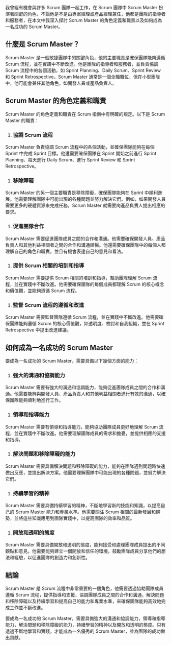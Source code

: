 我曾經有機會與許多 Scrum 團隊一起工作，在 Scrum 團隊中 Scrum Master 扮演著關鍵的角色，不論他是不是由專案經理或產品經理兼任，他都是團隊的指導者和服務者，在本文中我深入探討 Scrum Master 的角色定義和職責以及如何成為一名成功的 Scrum Master。

## 什麼是 Scrum Master？

Scrum Master 是一個敏捷團隊中的關鍵角色，他的主要職責是確保團隊能夠遵循 Scrum 流程，並在實踐中不斷改進。他是團隊的指導者和服務者，並負責協調 Scrum 流程中的各個活動，如 Sprint Planning、Daily Scrum、Sprint Review 和 Sprint Retrospective。Scrum Master 通常是一個全職職位，但在小型團隊中，他可能會兼任其他角色，如開發人員或產品負責人。

## Scrum Master 的角色定義和職責

Scrum Master 的角色定義和職責在 Scrum 指南中有明確的規定。以下是 Scrum Master 的職責：

1.  ### 協調 Scrum 流程

Scrum Master 負責協調 Scrum 流程中的各個活動，並確保團隊能夠在每個 Sprint 中完成 Sprint 目標。他還需要確保團隊在 Sprint 開始之前進行 Sprint Planning、每天進行 Daily Scrum、進行 Sprint Review 和 Sprint Retrospective。

1.  ### 移除障礙

Scrum Master 的另一個主要職責是移除障礙，確保團隊能夠在 Sprint 中順利進展。他需要理解團隊中可能出現的各種問題並努力解決它們。例如，如果開發人員需要更多的硬體資源來完成任務，Scrum Master 就需要向產品負責人提出相應的要求。

1.  ### 促進團隊合作

Scrum Master 需要促進團隊成員之間的合作和溝通。他需要確保開發人員、產品負責人和其他利益相關者之間的合作和溝通順暢。他還需要確保團隊中的每個人都理解自己的角色和職責，並且有機會表達自己的意見和看法。

1.  ### 提供 Scrum 相關的培訓和指導

Scrum Master 需要提供 Scrum 相關的培訓和指導，幫助團隊理解 Scrum 流程，並在實踐中不斷改進。他需要確保團隊的每個成員都理解 Scrum 的核心概念和價值觀，並能夠遵循 Scrum 流程。

1.  ### 監督 Scrum 流程的遵循和改進

Scrum Master 需要監督團隊遵循 Scrum 流程，並在實踐中不斷改進。他需要確保團隊能夠遵循 Scrum 的核心價值觀，如透明度、檢討和自我組織，並在 Sprint Retrospective 中提出改進建議。

## 如何成為一名成功的 Scrum Master

要成為一名成功的 Scrum Master，需要具備以下幾個方面的能力：

1.  ### 強大的溝通和協調能力

Scrum Master 需要有強大的溝通和協調能力，能夠促進團隊成員之間的合作和溝通。他需要能夠與開發人員、產品負責人和其他利益相關者進行有效的溝通，以確保團隊能夠順利地進行工作。

1.  ### 領導和指導能力

Scrum Master 需要有領導和指導能力，能夠協助團隊成員更好地理解 Scrum 流程，並在實踐中不斷改進。他需要理解團隊成員的需求和擔憂，並提供相應的支援和指導。

1.  ### 解決問題和移除障礙的能力

Scrum Master 需要具備解決問題和移除障礙的能力，能夠在團隊遇到問題時快速做出反應，並提出解決方案。他需要理解團隊中可能出現的各種問題，並努力解決它們。

1.  ### 持續學習的精神

Scrum Master 需要具備持續學習的精神，不斷地學習新的技能和知識，以提高自己的 Scrum Master 能力和專業水準。他需要關注 Scrum 相關的最新發展和趨勢，並將這些知識應用到團隊實踐中，以提高團隊的效率和品質。 

1.  ### 開放和透明的態度

Scrum Master 需要具備開放和透明的態度，能夠接受和處理團隊成員提出的不同觀點和意見。他需要能夠建立一個開放和信任的環境，鼓勵團隊成員分享他們的想法和經驗，以促進團隊的創造力和創新性。

## 結論

Scrum Master 是 Scrum 流程中非常重要的一個角色，他需要透過協助團隊成員遵循 Scrum 流程，提供指導和支援，協調團隊成員之間的合作和溝通，解決問題和移除障礙以及持續學習和提高自己的能力和專業水準，來確保團隊能夠高效地完成工作並不斷改進。

要成為一名成功的 Scrum Master，需要具備強大的溝通和協調能力，領導和指導能力，解決問題和移除障礙的能力，持續學習的精神以及開放和透明的態度。只有透過不斷地學習和實踐，才能成為一名優秀的 Scrum Master，並為團隊的成功做出貢獻。